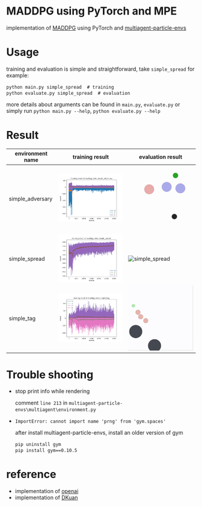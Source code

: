 # MADDPG using PyTorch and MPE

implementation of [MADDPG](https://arxiv.org/pdf/1706.02275.pdf) using PyTorch
and [multiagent-particle-envs](https://github.com/openai/multiagent-particle-envs)

# Usage

training and evaluation is simple and straightforward, take `simple_spread` for example:

```shell
python main.py simple_spread  # training
python evaluate.py simple_spread  # evaluation
```

more details about arguments can be found in `main.py`, `evaluate.py`
or simply run `python main.py --help`, `python evaluate.py --help`

# Result

|  environment name   | training result  |  evaluation result  |
|  ----  | ----  | ---  |
| simple_adversary  | ![simple_adversary](archive/simple_adversary.png) | ![simple_adversary](archive/simple_adversary.gif) | 
| simple_spread  | ![simple_spread](archive/simple_spread.png) | ![simple_spread](archive/simple_spread.gif) | 
| simple_tag  | ![simple_tag](archive/simple_tag.png) | ![simple_tag](archive/simple_tag.gif) | 

# Trouble shooting

- stop print info while rendering

  comment `line 213` in `multiagent-particle-envs\multiagent\environment.py`

- `ImportError: cannot import name 'prng' from 'gym.spaces'`

  after install multiagent-particle-envs, install an older version of gym

  ```shell
  pip uninstall gym
  pip install gym==0.10.5
  ```

# reference

- implementation of [openai](https://github.com/openai/maddpg)
- implementation of [DKuan](https://github.com/DKuan/MADDPG_torch)
